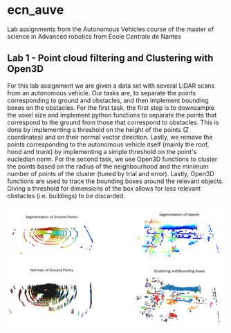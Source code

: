# ecn_auve
Lab assignments from the Autonomous Vehicles course of the master of science in Advanced robotics from École Centrale de Nantes

## Lab 1 - Point cloud filtering and Clustering with Open3D
For this lab assignment we are given a data set with several LiDAR scans from an autonomous vehicle. Our tasks are, to separate the points corresponding to ground and obstacles, and then implement bounding boxes on the obstacles.
For the first task, the first step is to downsample the voxel size and implement python functions to separate the points that correspond to the ground from those that correspond to obstacles. This is done by implementing a threshold on the height of the points (Z coordinates) and on their normal vector direction. Lastly, we remove the points corresponding to the autonomous vehicle itself (mainly the roof, hood and trunk) by implementing a simple threshold on the point's eucledian norm.
For the second task, we use Open3D functions to cluster the points based on the radius of the neighbourhood and the minimum number of points of the cluster (tuned by trial and error).
Lastly, Open3D functions are used to trace the bounding boxes around the relevant objects. Giving a threshold for dimensions of the box allows for less relevant obstacles (i.e. buildings) to be discarded.

![Alt text](./lab1/Slide1.png)

